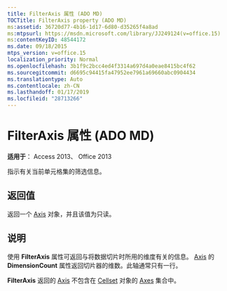 ```yaml
---
title: FilterAxis 属性 (ADO MD)
TOCTitle: FilterAxis property (ADO MD)
ms:assetid: 36720d77-4b16-1d17-6d80-d35265f4a8ad
ms:mtpsurl: https://msdn.microsoft.com/library/JJ249124(v=office.15)
ms:contentKeyID: 48544172
ms.date: 09/18/2015
mtps_version: v=office.15
localization_priority: Normal
ms.openlocfilehash: 3b1f9c2bcc4ed4f3314a697d4a0eae8415bc4f62
ms.sourcegitcommit: d6695c94415fa47952ee7961a69660abc0904434
ms.translationtype: Auto
ms.contentlocale: zh-CN
ms.lasthandoff: 01/17/2019
ms.locfileid: "28713266"
---
```

# <a name="filteraxis-property-ado-md"></a>FilterAxis 属性 (ADO MD)


**适用于**： Access 2013、 Office 2013

指示有关当前单元格集的筛选信息。

## <a name="return-values"></a>返回值

返回一个 [Axis](axis-object-ado-md.md) 对象，并且该值为只读。

## <a name="remarks"></a>说明

使用 **FilterAxis** 属性可返回与将数据切片时所用的维度有关的信息。 [Axis](dimensioncount-property-ado-md.md) 的 **DimensionCount** 属性返回切片器的维数。此轴通常只有一行。

**FilterAxis** 返回的 [Axis](filteraxis-property-ado-md.md) 不包含在 [Cellset](axes-collection-ado-md.md) 对象的 [Axes](cellset-object-ado-md.md) 集合中。

